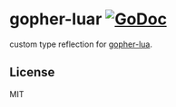 # gopher-luar [![GoDoc](https://godoc.org/github.com/layeh/gopher-luar?status.svg)](https://godoc.org/github.com/layeh/gopher-luar)

custom type reflection for [gopher-lua](https://github.com/yuin/gopher-lua).

## License

MIT
